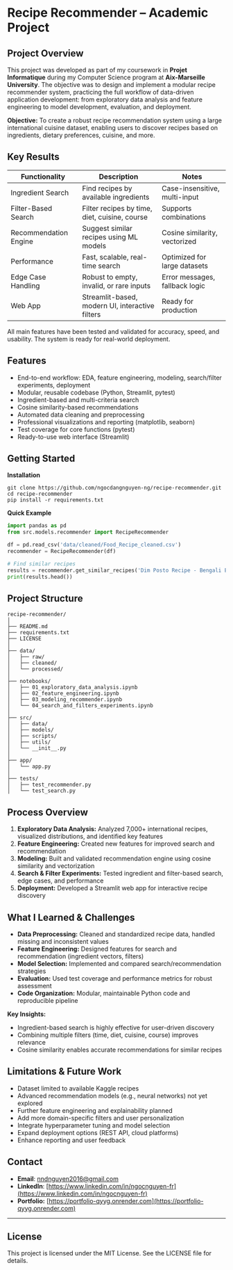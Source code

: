 # Recipe Recommender – Academic Project

## Project Overview
This project was developed as part of my coursework in **Projet Informatique** during my Computer Science program at **Aix-Marseille University**. The objective was to design and implement a modular recipe recommender system, practicing the full workflow of data-driven application development: from exploratory data analysis and feature engineering to model development, evaluation, and deployment.

**Objective:**
To create a robust recipe recommendation system using a large international cuisine dataset, enabling users to discover recipes based on ingredients, dietary preferences, cuisine, and more.

## Key Results
| Functionality                | Description                                      | Notes                          |
|------------------------------|--------------------------------------------------|---------------------------------|
| Ingredient Search            | Find recipes by available ingredients            | Case-insensitive, multi-input   |
| Filter-Based Search          | Filter recipes by time, diet, cuisine, course    | Supports combinations          |
| Recommendation Engine        | Suggest similar recipes using ML models          | Cosine similarity, vectorized   |
| Performance                  | Fast, scalable, real-time search                 | Optimized for large datasets    |
| Edge Case Handling           | Robust to empty, invalid, or rare inputs         | Error messages, fallback logic  |
| Web App                      | Streamlit-based, modern UI, interactive filters  | Ready for production            |

All main features have been tested and validated for accuracy, speed, and usability. The system is ready for real-world deployment.

## Features
* End-to-end workflow: EDA, feature engineering, modeling, search/filter experiments, deployment
* Modular, reusable codebase (Python, Streamlit, pytest)
* Ingredient-based and multi-criteria search
* Cosine similarity-based recommendations
* Automated data cleaning and preprocessing
* Professional visualizations and reporting (matplotlib, seaborn)
* Test coverage for core functions (pytest)
* Ready-to-use web interface (Streamlit)

## Getting Started
**Installation**
```
git clone https://github.com/ngocdangnguyen-ng/recipe-recommender.git
cd recipe-recommender
pip install -r requirements.txt
```
**Quick Example**
```python
import pandas as pd
from src.models.recommender import RecipeRecommender

df = pd.read_csv('data/cleaned/Food_Recipe_cleaned.csv')
recommender = RecipeRecommender(df)

# Find similar recipes
results = recommender.get_similar_recipes('Dim Posto Recipe - Bengali Egg Curry With Poppy Seeds')
print(results.head())
```

## Project Structure
```
recipe-recommender/
│
├── README.md
├── requirements.txt
├── LICENSE
│
├── data/
│   ├── raw/
│   ├── cleaned/
│   └── processed/
│
├── notebooks/
│   ├── 01_exploratory_data_analysis.ipynb
│   ├── 02_feature_engineering.ipynb
│   ├── 03_modeling_recommender.ipynb
│   └── 04_search_and_filters_experiments.ipynb
│
├── src/
│   ├── data/
│   ├── models/
│   ├── scripts/
│   ├── utils/
│   └── __init__.py
│
├── app/
│   └── app.py
│
├── tests/
│   ├── test_recommender.py
│   └── test_search.py
```

## Process Overview
1. **Exploratory Data Analysis:** Analyzed 7,000+ international recipes, visualized distributions, and identified key features
2. **Feature Engineering:** Created new features for improved search and recommendation
3. **Modeling:** Built and validated recommendation engine using cosine similarity and vectorization
4. **Search & Filter Experiments:** Tested ingredient and filter-based search, edge cases, and performance
5. **Deployment:** Developed a Streamlit web app for interactive recipe discovery

## What I Learned & Challenges
* **Data Preprocessing:** Cleaned and standardized recipe data, handled missing and inconsistent values
* **Feature Engineering:** Designed features for search and recommendation (ingredient vectors, filters)
* **Model Selection:** Implemented and compared search/recommendation strategies
* **Evaluation:** Used test coverage and performance metrics for robust assessment
* **Code Organization:** Modular, maintainable Python code and reproducible pipeline

**Key Insights:**
* Ingredient-based search is highly effective for user-driven discovery
* Combining multiple filters (time, diet, cuisine, course) improves relevance
* Cosine similarity enables accurate recommendations for similar recipes

## Limitations & Future Work
* Dataset limited to available Kaggle recipes
* Advanced recommendation models (e.g., neural networks) not yet explored
* Further feature engineering and explainability planned
* Add more domain-specific filters and user personalization
* Integrate hyperparameter tuning and model selection
* Expand deployment options (REST API, cloud platforms)
* Enhance reporting and user feedback

## Contact
- **Email**: [nndnguyen2016@gmail.com](mailto:nndnguyen2016@gmail.com)
- **LinkedIn**: [https://www.linkedin.com/in/ngocnguyen-fr](https://www.linkedin.com/in/ngocnguyen-fr)
- **Portfolio:** [https://portfolio-qyyg.onrender.com](https://portfolio-qyyg.onrender.com)

---

## License
This project is licensed under the MIT License. See the LICENSE file for details.